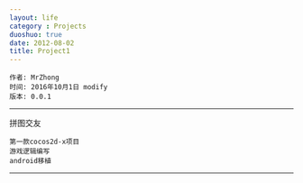 ```yaml
---
layout: life
category : Projects
duoshuo: true
date: 2012-08-02
title: Project1
---
```


	作者: MrZhong
	时间: 2016年10月1日 modify
	版本: 0.0.1

-----------

拼图交友

	第一款cocos2d-x项目
	游戏逻辑编写
	android移植

**************

